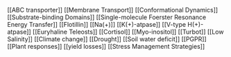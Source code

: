 [[ABC transporter]]
[[Membrane Transport]]
[[Conformational Dynamics]]
[[Substrate-binding Domains]]
[[Single-molecule Foerster Resonance Energy Transfer]]
[[Flotillin]]
[[Na(+)]]
[[K(+)-atpase]]
[[V-type H(+)-atpase]]
[[Euryhaline Teleosts]]
[[Cortisol]]
[[Myo-inositol]]
[[Turbot]]
[[Low Salinity]]
[[Climate change]]
[[Drought]]
[[Soil water deficit]]
[[PGPR]]
[[Plant responses]]
[[yield losses]]
[[Stress Management Strategies]]
